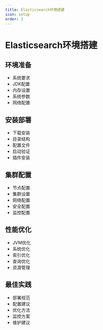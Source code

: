 ```yaml
---
title: Elasticsearch环境搭建
icon: setup
order: 3
---
```


# Elasticsearch环境搭建

## 环境准备
- 系统要求
- JDK配置
- 内存设置
- 系统参数
- 网络配置

## 安装部署
- 下载安装
- 目录结构
- 配置文件
- 启动验证
- 插件安装

## 集群配置
- 节点配置
- 集群设置
- 网络配置
- 安全配置
- 监控配置

## 性能优化
- JVM优化
- 系统优化
- 索引优化
- 查询优化
- 资源管理

## 最佳实践
- 部署规范
- 配置建议
- 优化方法
- 监控方案
- 维护建议

